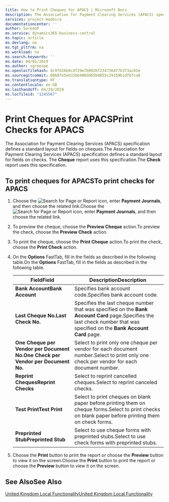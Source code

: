 ```yaml
---
title: How to Print Cheques for APACS | Microsoft Docs
description: The Association for Payment Clearing Services (APACS) specification defines a standard layout for fields on cheques. The Cheque report uses this specification.
services: project-madeira
documentationcenter: ''
author: SorenGP
ms.service: dynamics365-business-central
ms.topic: article
ms.devlang: na
ms.tgt_pltfrm: na
ms.workload: na
ms.search.keywords: ''
ms.date: 04/01/2019
ms.author: sgroespe
ms.openlocfilehash: dc9fd26b0cdf29e7b0926f234736d77b3f3ac65e
ms.sourcegitcommit: 60b87e5eb32bb408dd65b9855c29159b1dfbfca8
ms.translationtype: HT
ms.contentlocale: en-GB
ms.lasthandoff: 04/29/2019
ms.locfileid: "1245567"
---
```

# <a name="print-checks-for-apacs"></a><span data-ttu-id="b3461-104">Print Cheques for APACS</span><span class="sxs-lookup"><span data-stu-id="b3461-104">Print Checks for APACS</span></span>
<span data-ttu-id="b3461-105">The Association for Payment Clearing Services (APACS) specification defines a standard layout for fields on cheques.</span><span class="sxs-lookup"><span data-stu-id="b3461-105">The Association for Payment Clearing Services (APACS) specification defines a standard layout for fields on checks.</span></span> <span data-ttu-id="b3461-106">The **Cheque** report uses this specification.</span><span class="sxs-lookup"><span data-stu-id="b3461-106">The **Check** report uses this specification.</span></span>  

## <a name="to-print-checks-for-apacs"></a><span data-ttu-id="b3461-107">To print cheques for APACS</span><span class="sxs-lookup"><span data-stu-id="b3461-107">To print checks for APACS</span></span>  

1.  <span data-ttu-id="b3461-108">Choose the ![Search for Page or Report](../../media/ui-search/search_small.png "Search for Page or Report icon") icon, enter **Payment Journals**, and then choose the related link.</span><span class="sxs-lookup"><span data-stu-id="b3461-108">Choose the ![Search for Page or Report](../../media/ui-search/search_small.png "Search for Page or Report icon") icon, enter **Payment Journals**, and then choose the related link.</span></span>  
2.  <span data-ttu-id="b3461-109">To preview the cheque, choose the **Preview Cheque** action.</span><span class="sxs-lookup"><span data-stu-id="b3461-109">To preview the check, choose the **Preview Check** action.</span></span>  
3.  <span data-ttu-id="b3461-110">To print the cheque, choose the **Print Cheque** action.</span><span class="sxs-lookup"><span data-stu-id="b3461-110">To print the check, choose the **Print Check** action.</span></span>  

4.  <span data-ttu-id="b3461-111">On the **Options** FastTab, fill in the fields as described in the following table.</span><span class="sxs-lookup"><span data-stu-id="b3461-111">On the **Options** FastTab, fill in the fields as described in the following table.</span></span>  

    |<span data-ttu-id="b3461-112">Field</span><span class="sxs-lookup"><span data-stu-id="b3461-112">Field</span></span>|<span data-ttu-id="b3461-113">Description</span><span class="sxs-lookup"><span data-stu-id="b3461-113">Description</span></span>|  
    |---------------------------------|---------------------------------------|  
    |<span data-ttu-id="b3461-114">**Bank Account**</span><span class="sxs-lookup"><span data-stu-id="b3461-114">**Bank Account**</span></span>|<span data-ttu-id="b3461-115">Specifies bank account code.</span><span class="sxs-lookup"><span data-stu-id="b3461-115">Specifies bank account code.</span></span>|  
    |<span data-ttu-id="b3461-116">**Last Cheque No.**</span><span class="sxs-lookup"><span data-stu-id="b3461-116">**Last Check No.**</span></span>|<span data-ttu-id="b3461-117">Specifies the last cheque number that was specified on the **Bank Account Card** page.</span><span class="sxs-lookup"><span data-stu-id="b3461-117">Specifies the last check number that was specified on the **Bank Account Card** page.</span></span>|  
    |<span data-ttu-id="b3461-118">**One Cheque per Vendor per Document No.**</span><span class="sxs-lookup"><span data-stu-id="b3461-118">**One Check per Vendor per Document No.**</span></span>|<span data-ttu-id="b3461-119">Select to print only one cheque per vendor for each document number.</span><span class="sxs-lookup"><span data-stu-id="b3461-119">Select to print only one check per vendor for each document number.</span></span>|  
    |<span data-ttu-id="b3461-120">**Reprint Cheques**</span><span class="sxs-lookup"><span data-stu-id="b3461-120">**Reprint Checks**</span></span>|<span data-ttu-id="b3461-121">Select to reprint cancelled cheques.</span><span class="sxs-lookup"><span data-stu-id="b3461-121">Select to reprint canceled checks.</span></span>|  
    |<span data-ttu-id="b3461-122">**Test Print**</span><span class="sxs-lookup"><span data-stu-id="b3461-122">**Test Print**</span></span>|<span data-ttu-id="b3461-123">Select to print cheques on blank paper before printing them on cheque forms.</span><span class="sxs-lookup"><span data-stu-id="b3461-123">Select to print checks on blank paper before printing them on check forms.</span></span>|  
    |<span data-ttu-id="b3461-124">**Preprinted Stub**</span><span class="sxs-lookup"><span data-stu-id="b3461-124">**Preprinted Stub**</span></span>|<span data-ttu-id="b3461-125">Select to use cheque forms with preprinted stubs.</span><span class="sxs-lookup"><span data-stu-id="b3461-125">Select to use check forms with preprinted stubs.</span></span>|  

5.  <span data-ttu-id="b3461-126">Choose the **Print** button to print the report or choose the **Preview** button to view it on the screen.</span><span class="sxs-lookup"><span data-stu-id="b3461-126">Choose the **Print** button to print the report or choose the **Preview** button to view it on the screen.</span></span>  

## <a name="see-also"></a><span data-ttu-id="b3461-127">See Also</span><span class="sxs-lookup"><span data-stu-id="b3461-127">See Also</span></span>  
[<span data-ttu-id="b3461-128">United Kingdom Local Functionality</span><span class="sxs-lookup"><span data-stu-id="b3461-128">United Kingdom Local Functionality</span></span>](united-kingdom-local-functionality.md)
